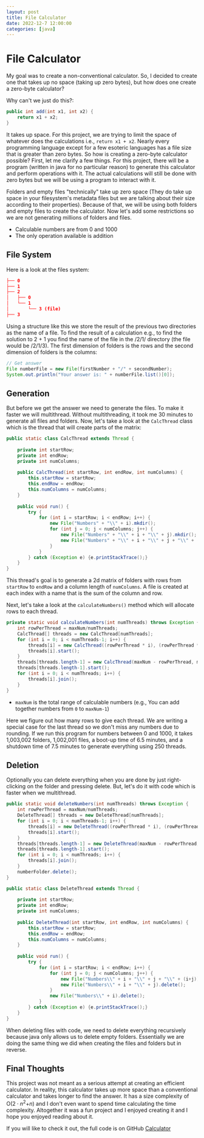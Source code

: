 ```yaml
---
layout: post
title: File Calculator
date: 2022-12-7 12:00:00
categories: [java]
---
```


# File Calculator
My goal was to create a non-conventional calculator. So, I decided to create one that takes up no space (taking up zero bytes), but how does one create a zero-byte calculator?

Why can't we just do this?:
```java
public int add(int x1, int x2) {
    return x1 + x2;
}
```
It takes up space. For this project, we are trying to limit the space of whatever does the calculations i.e., `return x1 + x2`. Nearly every programming language except for a few esoteric languages has a file size that is greater than zero bytes. So how is creating a zero-byte calculator possible? First, let me clarify a few things. For this project, there will be a program (written in java for no particular reason) to generate this calculator and perform operations with it. The actual calculations will still be done with zero bytes but we will be using a program to interact with it.

Folders and empty files "technically" take up zero space (They do take up space in your filesystem's metadata files but we are talking about their size according to their properties). Because of that, we will be using both folders and empty files to create the calculator. Now let's add some restrictions so we are not generating millions of folders and files.

- Calculable numbers are from 0 and 1000
- The only operation available is addition


## File System

Here is a look at the files system:

```json
├── 0
├── 1
├── 2
│   ├── 0
│   └── 1
│       └── 3 (file)
├── 3
```

Using a structure like this we store the result of the previous two directories as the name of a file. To find the result of a calculation e.g., to find the solution to 2 + 1 you find the name of the file in the /2/1/ directory (the file would be /2/1/3). The first dimension of folders is the rows and the second dimension of folders is the columns:

```java
// Get answer
File numberFile = new File(firstNumber + "/" + secondNumber);
System.out.println("Your answer is: " + numberFile.list()[0]);
```

## Generation

But before we get the answer we need to generate the files. To make it faster we will multithread. Without multithreading, it took me 30 minutes to generate all files and folders. Now, let's take a look at the `CalcThread` class which is the thread that will create parts of the matrix:
```java
public static class CalcThread extends Thread {
    
    private int startRow;
    private int endRow;
    private int numColumns;
    
    public CalcThread(int startRow, int endRow, int numColumns) {
        this.startRow = startRow;
        this.endRow = endRow;
        this.numColumns = numColumns;
    }
    
    public void run() {
        try {
            for (int i = startRow; i < endRow; i++) {
                new File("Numbers" + "\\" + i).mkdir();
                for (int j = 0; j < numColumns; j++) {
                    new File("Numbers" + "\\" + i + "\\" + j).mkdir();
                    new File("Numbers" + "\\" + i + "\\" + j + "\\" + (i + j)).createNewFile();
                }
            }
        } catch (Exception e) {e.printStackTrace();}
    }
}
```
This thread's goal is to generate a 2d matrix of folders with rows from `startRow` to `endRow` and a column length of `numColumns`. A file is created at each index with a name that is the sum of the column and row. 

Next, let's take a look at the `calculateNumbers()` method which will allocate rows to each thread.

``` java
private static void calculateNumbers(int numThreads) throws Exception {        
    int rowPerThread = maxNum/numThreads;
    CalcThread[] threads = new CalcThread[numThreads];
    for (int i = 0; i < numThreads-1; i++) {
        threads[i] = new CalcThread((rowPerThread * i), (rowPerThread * (i + 1)), maxNum);
        threads[i].start();
    }
    threads[threads.length-1] = new CalcThread(maxNum - rowPerThread, maxNum, maxNum);
    threads[threads.length-1].start();
    for (int i = 0; i < numThreads; i++) {
        threads[i].join();
    }
}
```
* `maxNum` is the total range of calculable numbers (e.g., You can add together numbers from `0` to `maxNum-1`)

Here we figure out how many rows to give each thread. We are writing a special case for the last thread so we don't miss any numbers due to rounding. If we run this program for numbers between 0 and 1000, it takes 1,003,002 folders, 1,002,001 files, a boot-up time of 6.5 minutes, and a shutdown time of 7.5 minutes to generate everything using 250 threads.

## Deletion

Optionally you can delete everything when you are done by just right-clicking on the folder and pressing delete. But, let's do it with code which is faster when we multithread.

```java
public static void deleteNumbers(int numThreads) throws Exception {
    int rowPerThread = maxNum/numThreads;
    DeleteThread[] threads = new DeleteThread[numThreads];
    for (int i = 0; i < numThreads-1; i++) {
        threads[i] = new DeleteThread((rowPerThread * i), (rowPerThread * (i + 1)), maxNum);
        threads[i].start();
    }
    threads[threads.length-1] = new DeleteThread(maxNum - rowPerThread, maxNum, maxNum);
    threads[threads.length-1].start();
    for (int i = 0; i < numThreads; i++) {
        threads[i].join();
    }
    numberFolder.delete();
}

public static class DeleteThread extends Thread {
    
    private int startRow;
    private int endRow;
    private int numColumns;
    
    public DeleteThread(int startRow, int endRow, int numColumns) {
        this.startRow = startRow;
        this.endRow = endRow;
        this.numColumns = numColumns;
    }
    
    public void run() {
        try {
            for (int i = startRow; i < endRow; i++) {
                for (int j = 0; j < numColumns; j++) {
                    new File("Numbers\\" + i + "\\" + j + "\\" + (i+j)).delete();
                    new File("Numbers\\" + i + "\\" + j).delete();
                }
                new File("Numbers\\" + i).delete();
            }
        } catch (Exception e) {e.printStackTrace();}
    }
}
```

When deleting files with code, we need to delete everything recursively because java only allows us to delete empty folders. Essentially we are doing the same thing we did when creating the files and folders but in reverse.

## Final Thoughts

This project was not meant as a serious attempt at creating an efficient calculator. In reality, this calculator takes up more space than a conventional calculator and takes longer to find the answer. It has a size complexity of O($2\cdot n$<sup>$2$</sup>$+ n$) and I don't even want to spend time calculating the time complexity. Altogether it was a fun project and I enjoyed creating it and I hope you enjoyed reading about it.

If you will like to check it out, the full code is on GitHub [Calculator](https://github.com/SwervyK/Calculator)